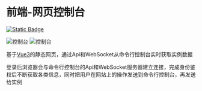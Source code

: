 # 前端-网页控制台

[![Static Badge](https://img.shields.io/badge/WebConsole-+?style=for-the-badge&logo=github&label=GitHub&labelColor=495867&color=495867)](https://github.com/iPanelDev/WebConsole)

![控制台](/img/frontend/instanceconsole.jpeg#light)
![控制台](/img/frontend/instanceconsole-dark.jpeg#dark)

基于[Vue3](https://cn.vuejs.org/)的静态网页，通过Api和WebSocket从命令行控制台实时获取实例数据

登录后浏览器会与命令行控制台的Api和WebSocket服务器建立连接，完成身份鉴权后不断获取各类信息，同时把用户在网站上的操作发送到命令行控制台，再发送给实例
